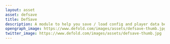 ```yaml
---
layout: asset
asset: defsave
title: DefSave
description: A module to help you save / load config and player data between session.
opengraph_image: https://www.defold.com/images/assets/defsave-thumb.jpg
twitter_image: https://www.defold.com/images/assets/defsave-thumb.jpg
---
```

